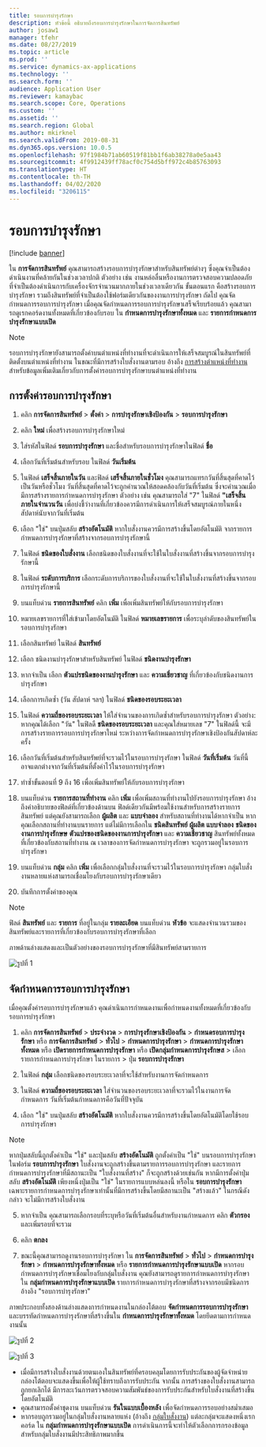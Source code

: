 ```yaml
---
title: รอบการบำรุงรักษา
description: หัวข้อนี้ อธิบายถึงรอบการบำรุงรักษาในการจัดการสินทรัพย์
author: josaw1
manager: tfehr
ms.date: 08/27/2019
ms.topic: article
ms.prod: ''
ms.service: dynamics-ax-applications
ms.technology: ''
ms.search.form: ''
audience: Application User
ms.reviewer: kamaybac
ms.search.scope: Core, Operations
ms.custom: ''
ms.assetid: ''
ms.search.region: Global
ms.author: mkirknel
ms.search.validFrom: 2019-08-31
ms.dyn365.ops.version: 10.0.5
ms.openlocfilehash: 97f1984b71ab60519f81bb1f6ab38278a0e5aa43
ms.sourcegitcommit: 4f9912439ff78acf0c754d5bff972c4b85763093
ms.translationtype: HT
ms.contentlocale: th-TH
ms.lasthandoff: 04/02/2020
ms.locfileid: "3206115"
---
```

# <a name="maintenance-rounds"></a>รอบการบำรุงรักษา

[!include [banner](../../includes/banner.md)]

 

ใน **การจัดการสินทรัพย์** คุณสามารถสร้างรอบการบำรุงรักษาสำหรับสินทรัพย์ต่างๆ ซึ่งคุณจำเป็นต้องดำเนินงานที่คล้ายกันในช่วงเวลาปกติ ตัวอย่าง เช่น งานหล่อลื่นหรืองานการตรวจสอบความปลอดภัย ที่จำเป็นต้องดำเนินการกับเครื่องจักรจำนวนมากภายในช่วงเวลาเดียวกัน ขั้นตอนแรก คือสร้างรอบการบำรุงรักษา รวมถึงสินทรัพย์ที่จำเป็นต้องใช้ฟอร์มเดียวกันของงานการบำรุงรักษา ถัดไป คุณจัดกำหนดการรอบการบำรุงรักษา เมื่อคุณจัดกำหนดการรอบการบำรุงรักษาเสร็จเรียบร้อยแล้ว คุณสามารถดูเรกคอร์ดงานทั้งหมดที่เกี่ยวข้องกับรอบ ใน **กำหนดการบำรุงรักษาทั้งหมด** และ **รายการกำหนดการบำรุงรักษาแบบเปิด**

>[!NOTE]
>รอบการบำรุงรักษายังสามารถตั้งค่าบนตำแหน่งที่ทำงานที่จะดำเนินการให้เสร็จสมบูรณ์ในสินทรัพย์ที่ติดตั้งบนตำแหน่งที่ทำงาน ในขณะที่มีการสร้างใบสั่งงานตามรอบ อ้างถึง [การสร้างตำแหน่งที่ทำงาน](../functional-locations/create-functional-locations.md) สำหรับข้อมูลเพิ่มเติมเกี่ยวกับการตั้งค่ารอบการบำรุงรักษาบนตำแหน่งที่ทำงาน

## <a name="set-up-a-maintenance-round"></a>การตั้งค่ารอบการบำรุงรักษา

1. คลิก **การจัดการสินทรัพย์** > **ตั้งค่า** > **การบำรุงรักษาเชิงป้องกัน** > **รอบการบำรุงรักษา**

2. คลิก **ใหม่** เพื่อสร้างรอบการบำรุงรักษาใหม่

3. ใส่รหัสในฟิลด์ **รอบการบำรุงรักษา** และชื่อสำหรับรอบการบำรุงรักษาในฟิลด์ **ชื่อ**

4. เลือกวันที่เริ่มต้นสำหรับรอบ ในฟิลด์ **วันเริ่มต้น**

5. ในฟิลด์ **เสร็จสิ้นภายในวัน** และฟิลด์ **เสร็จสิ้นภายในชั่วโมง** คุณสามารถแทรกวันที่สิ้นสุดที่คาดไว้เป็นวันหรือชั่วโมง วันที่สิ้นสุดที่คาดไว้จะถูกคำนวณให้สอดคล้องกับวันที่เริ่มต้น ซึ่งจะคำนวณเมื่อมีการสร้างรายการกำหนดการบำรุงรักษา ตัวอย่าง เช่น คุณสามารถใส่ "7" ในฟิลด์ **"เสร็จสิ้นภายในจำนวนวัน** เพื่อบ่งชี้ว่างานที่เกี่ยวข้องควรมีการดำเนินการให้เสร็จสมบูรณ์ภายในหนึ่งสัปดาห์นับจากวันที่เริ่มต้น

6. เลือก "ใช่" บนปุ่มสลับ **สร้างอัตโนมัติ** หากใบสั่งงานควรมีการสร้างขึ้นโดยอัตโนมัติ จากรายการกำหนดการบำรุงรักษาที่สร้างจากรอบการบำรุงรักษานี้

7. ในฟิลด์ **ชนิดของใบสั่งงาน** เลือกชนิดของใบสั่งงานที่จะใช้ในใบสั่งงานที่สร้างขึ้นจากรอบการบำรุงรักษานี้

8. ในฟิลด์ **ระดับการบริการ** เลือกระดับการบริการของใบสั่งงานที่จะใช้ในใบสั่งงานที่สร้างขึ้นจากรอบการบำรุงรักษานี้

9. บนแท็บด่วน **รายการสินทรัพย์** คลิก **เพิ่ม** เพื่อเพิ่มสินทรัพย์ให้กับรอบการบำรุงรักษา

10. หมายเลขรายการที่ใส่เข้ามาโดยอัตโนมัติ ในฟิลด์ **หมายเลขรายการ** เพื่อระบุลำดับของสินทรัพย์ในรอบการบำรุงรักษา

11. เลือกสินทรัพย์ ในฟิลด์ **สินทรัพย์**

12. เลือก ชนิดงานบำรุงรักษาสำหรับสินทรัพย์ ในฟิลด์ **ชนิดงานบำรุงรักษา**

13. หากจำเป็น เลือก **ตัวแปรชนิดของงานบำรุงรักษา** และ **ความเชี่ยวชาญ** ที่เกี่ยวข้องกับชนิดงานการบำรุงรักษา

14. เลือกการเกิดซ้ำ (วัน สัปดาห์ ฯลฯ) ในฟิลด์ **ชนิดของรอบระยะเวลา**

15. ในฟิลด์ **ความถี่ของรอบระยะเวลา** ให้ใส่จำนวนของการเกิดซ้ำสำหรับรอบการบำรุงรักษา ตัวอย่าง: หากคุณได้เลือก "วัน" ในฟิลดื **ชนิดของรอบระยะเวลา** และคุณใส่หมายเลข "7" ในฟิลด์นี้ จะมีการสร้างรายการรอบการบำรุงรักษาใหม่ ระหว่างการจัดกำหนดการบำรุงรักษาเชิงป้องกันสัปดาห์ละครั้ง

16. เลือกวันที่เริ่มต้นสำหรับสินทรัพย์ที่จะรวมไว้ในรอบการบำรุงรักษา ในฟิลด์ **วันที่เริ่มต้น** วันที่นี้อาจแตกต่างจากวันที่เริ่มต้นที่ตั้งค่าไว้ในรอบการบำรุงรักษา

17. ทำซ้ำขั้นตอนที่ 9 ถึง 16 เพื่อเพิ่มสินทรัพย์ให้กับรอบการบำรุงรักษา

18. บนแท็บด่วน **รายการสถานที่ทำงาน** คลิก **เพิ่ม** เพื่อเพิ่มสถานที่ทำงานไปยังรอบการบำรุงรักษา อ้างถึงคำอธิบายของฟิลด์ที่เกี่ยวข้องด้านบน ฟิลด์เดียวกันมีพร้อมใช้งานสำหรับการสร้างรายการสินทรัพย์ แต่คุณยังสามารถเลือก **ผู้ผลิต** และ **แบบจำลอง** สำหรับสถานที่ทำงานได้หากจำเป็น หากคุณเลือกสถานที่ทำงานบนรายการ แต่ไม่มีการเลือกใน **ชนิดสินทรัพย์** **ผู้ผลิต** **แบบจำลอง** **ชนิดของงานการบำรุงรักษษ** **ตัวแปรของชนิดของงานการบำรุงรักษา** และ **ความเชี่ยวชาญ** สินทรัพย์ทั้งหมดที่เกี่ยวข้องกับสถานที่ทำงาน ณ เวลาของการจัดกำหนดการบำรุงรักษา จะถูกรวมอยู่ในรอบการบำรุงรักษา

19. บนแท็บด่วน **กลุ่ม** คลิก **เพิ่ม** เพื่อเลือกกลุ่มใบสั่งงานที่จะรวมไว้ในรอบการบำรุงรักษา กลุ่มใบสั่งงานหลายแห่งสามารถเชื่อมโยงกับรอบการบำรุงรักษาเดียว

20. บันทึกการตั้งค่าของคุณ

>[!NOTE]
>ฟิลด์ **สินทรัพย์** และ **รายการ** ที่อยู่ในกลุ่ม **รายละเอียด** บนแท็บด่วน **หัวข้อ** จะแสดงจำนวนรวมของสินทรัพย์และรายการที่เกี่ยวข้องกับรอบการบำรุงรักษาที่เลือก

ภาพด้านล่างแสดงและเป็นตัวอย่างของรอบการบำรุงรักษาที่มีสินทรัพย์สามรายการ

![รูปที่ 1](media/13-preventive-maintenance.png)


## <a name="schedule-maintenance-rounds"></a>จัดกำหนดการรอบการบำรุงรักษา

เมื่อคุณตั้งค่ารอบการบำรุงรักษาแล้ว คุณดำเนินการกำหนดงานเพื่อกำหนดงานทั้งหมดที่เกี่ยวข้องกับรอบการบำรุงรักษา

1. คลิก **การจัดการสินทรัพย์** > **ประจำงวด** > **การบำรุงรักษาเชิงป้องกัน** > **กำหนดรอบการบำรุงรักษา** หรือ **การจัดการสินทรัพย์** > **ทั่วไป** > **กำหนดการบำรุงรักษา** > **กำหนดการบำรุงรักษาทั้งหมด** หรือ **เปิดรายการกำหนดการบำรุงรักษา** หรือ **เปิดกลุ่มกำหนดการบำรุงรักษส** > เลือกรายการกำหนดการบำรุงรักษา ในรายการ > ปุ่ม **รอบการบำรุงรักษา**

2. ในฟิลด์ **กลุ่ม** เลือกชนิดของรอบระยะเวลาที่จะใช้สำหรับงานการจัดกำหนดการ

3. ในฟิลด์ **ความถี่ของรอบระยะเวลา** ใส่จำนวนของรอบระยะเวลาที่จะรวมไว้ในงานการจัดกำหนดการ วันที่เริ่มต้นกำหนดการคือวันที่ปัจจุบัน

4. เลือก "ใช่" บนปุ่มสลับ **สร้างอัตโนมัติ** หากใบสั่งงานควรมีการสร้างขึ้นโดยอัตโนมัติโดยใช้รอบการบำรุงรักษา

>[!NOTE]
>หากปุ่มสลับนี้ถูกตั้งค่าเป็น "ใช่" และปุ่มสลับ **สร้างอัตโนมัติ** ถูกตั้งค่าเป็น "ใช่" บนรอบการบำรุงรักษา ในฟอร์ม **รอบการบำรุงรักษา** ใบสั่งงานจะถูกสร้างขึ้นตามรายการรอบการบำรุงรักษา และรายการกำหนดการบำรุงรักษาที่มีสถานะเป็น "ใบสั่งงานที่สร้าง" ก็จะถูกสร้างด้วยเช่นกัน หากมีการตั้งค่าปุ่มสลับ **สร้างอัตโนมัติ** เพียงหนึ่งปุ่มเป็น "ใช่" ในรายการแบบหล่นลงนี้ หรือใน **รอบการบำรุงรักษา** เฉพาะรายการกำหนดการบำรุงรักษาเท่านั้นที่มีการสร้างขึ้นโดยมีสถานะเป็น "สร้างแล้ว" ในกรณีดังกล่าว จะไม่มีการสร้างใบสั่งงาน

5. หากจำเป็น คุณสามารถเลือกรอบที่ระบุหรือวันที่เริ่มต้นอื่นสำหรับงานกำหนดการ คลิก **ตัวกรอง** และเพิ่มรอบที่จะรวม

6. คลิก **ตกลง**

7. ขณะนี้คุณสามารถดูงานรอบการบำรุงรักษา ใน **การจัดการสินทรัพย์** > **ทั่วไป** > **กำหนดการบำรุงรักษา** > **กำหนดการบำรุงรักษาทั้งหมด** หรือ **รายการกำหนดการบำรุงรักษาแบบเปิด** หากรอบกำหนดการบำรุงรักษาเชื่อมโยงกับกลุ่มใบสั่งงาน คุณยังสามารถดูรายการกำหนดการบำรุงรักษา ใน **กลุ่มกำหนดการบำรุงรักษาแบบเปิด** รายการกำหนดการบำรุงรักษาที่สร้างจากรอบมีชนิดการอ้างอิง "รอบการบำรุงรักษา"

ภาพประกอบทั้งสองด้านล่างแสดงการกำหนดงานในกล่องโต้ตอบ **จัดกำหนดการรอบการบำรุงรักษา** และบรรทัดกำหนดการบำรุงรักษาที่สร้างขึ้นใน **กำหนดการบำรุงรักษาทั้งหมด** โดยยึดตามการกำหนดงานนั้น

![รูปที่ 2](media/14-preventive-maintenance.png)

![รูปที่ 3](media/15-preventive-maintenance.png)

- เมื่อมีการสร้างใบสั่งงานด้วยตนเองในสินทรัพย์ที่ครอบคลุมโดยการรับประกันของผู้จัดจำหน่าย กล่องโต้ตอบจะแสดงขึ้นเพื่อให้ผู้ใช้ทราบถึงการรับประกัน จากนั้น การสร้างของใบสั่งงานสามารถถูกยกเลิกได้ มีการละเว้นการตรวจสอบความสัมพันธ์ของการรับประกันสำหรับใบสั่งงานที่สร้างขึ้นโดยอัตโนมัติ  
- คุณสามารถตั้งค่าชุดงาน บนแท็บด่วน **รันในแบบเบื้องหลัง** เพื่อจัดกำหนดการรอบอย่างสม่ำเสมอ  
- หากรอบถูกรวมอยู่ในกลุ่มใบสั่งงานหลายแห่ง (อ้างถึง [กลุ่มใบสั่งงาน](../work-orders/work-order-pools.md)) แต่ละกลุ่มจะแสดงหนึ่งเรกคอร์ด ใน **กลุ่มกำหนดการบำรุงรักษาแบบเปิด** การดำเนินการนี้จะทำให้ตัวเลือกการกรองข้อมูลสำหรับกลุ่มใบสั่งงานมีประสิทธิภาพมากขึ้น

